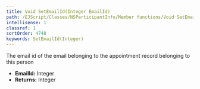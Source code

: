 ```yaml
---
title: Void SetEmailId(Integer EmailId)
path: /EJScript/Classes/NSParticipantInfo/Member functions/Void SetEmailId(Integer p_0)
intellisense: 1
classref: 1
sortOrder: 4748
keywords: SetEmailId(Integer)
---
```



The email id of the email belonging to the appointment record belonging to this person



* **EmailId:** Integer
* **Returns:** Integer


